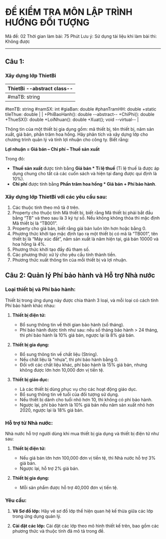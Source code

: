 # ĐỀ KIỂM TRA MÔN LẬP TRÌNH HƯỚNG ĐỐI TƯỢNG
Mã đề: 02
Thời gian làm bài: 75 Phút
Lưu ý: Sử dụng tài liệu khi làm bài thi: Không được

---

## Câu 1: 
### Xây dựng lớp ThietBi
| **ThietBi** --abstract class--                                                                                          |
| -------------------------------------------------------------------------------------------------------------------------- |
| #maTB: string
#tenTB: string
#namSX: int
#giaBan: double
#phanTramHH: double
+static tileThue: double |
| +PhiBaoHanh(): double --abstract--
+ChiPhi(): double
+ThueSX(): double
+LoiNhuan(): double
+Xuat(); void --virtual-- |

Thông tin của một thiết bị gia dụng gồm: mã thiết bị, tên thiết bị, năm sản xuất, giá bán, phần trăm hoa hồng. Hãy phân tích và xây dựng lớp cho chương trình quản lý và tính lợi nhuận cho công ty. Biết rằng:

**Lợi nhuận = Giá bán – Chi phí – Thuế sản xuất**

Trong đó:
- **Thuế sản xuất** được tính bằng **Giá bán * Tỉ lệ thuế** (Tỉ lệ thuế là được áp dụng chung cho tất cả các cuốn sách và hiện tại đang được qui định là 10%).
- **Chi phí** được tính bằng **Phần trăm hoa hồng * Giá bán + Phí bảo hành**.

### Xây dựng lớp ThietBi với các yêu cầu sau:
1. Các thuộc tính theo mô tả ở trên.
2. Property cho thuộc tính Mã thiết bị, biết rằng Mã thiết bị phải bắt đầu bằng “TB" và theo sau là 3 ký tự số. Nếu không không thỏa thì mặc định Mã thiết bị là “TB001”.
3. Property cho giá bán, biết rằng giá bán luôn lớn hơn hoặc bằng 0.
4. Phương thức khởi tạo mặc định tạo ra một thiết bị có mã là “TB001”, tên thiết bị là “Máy xúc đất”, năm sản xuất là năm hiện tại, giá bán 10000 và hoa hồng là 4%.
5. Phương thức khởi tạo đầy đủ tham số.
6. Các phương thức xử lý cho yêu cầu tính thành tiền.
7. Phương thức xuất thông tin của mỗi thiết bị và lợi nhuận.

## Câu 2: Quản lý Phí bảo hành và Hỗ trợ Nhà nước

### Loại thiết bị và Phí bảo hành:

Thiết bị trong ứng dụng này được chia thành 3 loại, và mỗi loại có cách tính Phí bảo hành khác nhau:

1. **Thiết bị điện tử:**
    - Bổ sung thông tin về thời gian bảo hành (số tháng).
    - Phí bảo hành được tính như sau: nếu số tháng bảo hành > 24 tháng, thì phí bảo hành là 10% giá bán, ngược lại là 8% giá bán.

2. **Thiết bị gia dụng:**
    - Bổ sung thông tin về chất liệu (String).
    - Nếu chất liệu là "nhựa", thì phí bảo hành bằng 0.
    - Đối với các chất liệu khác, phí bảo hành là 15% giá bán, nhưng không được lớn hơn 10,000 đơn vị tiền tệ.

3. **Thiết bị giáo dục:**
    - Là các thiết bị dùng phục vụ cho các hoạt động giáo dục.
    - Bổ sung thông tin về tuổi của đối tượng sử dụng.
    - Nếu thiết bị dành cho tuổi nhỏ hơn 10, thì không có phí bảo hành.
    - Ngược lại, phí bảo hành là 10% giá bán nếu năm sản xuất nhỏ hơn 2020, ngược lại là 18% giá bán.

### Hỗ trợ từ Nhà nước:

Nhà nước hỗ trợ người dùng khi mua thiết bị gia dụng và thiết bị điện tử như sau:

1. **Thiết bị điện tử:**
    - Nếu giá bán lớn hơn 100,000 đơn vị tiền tệ, thì Nhà nước hỗ trợ 3% giá bán.
    - Ngược lại, hỗ trợ 2% giá bán.

2. **Thiết bị gia dụng:**
    - Mỗi sản phẩm được hỗ trợ 40,000 đơn vị tiền tệ.

### Yêu cầu:

1. **Vẽ Sơ đồ lớp:** Hãy vẽ sơ đồ lớp thể hiện quan hệ kế thừa giữa các lớp trong ứng dụng quản lý.

2. **Cài đặt các lớp:** Cài đặt các lớp theo mô hình thiết kế trên, bao gồm các phương thức và thuộc tính đã mô tả trong đề.
